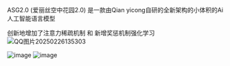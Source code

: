 ASG2.0  (爱丽丝空中花园2.0)  是一款由Qian yicong自研的全新架构的小体积的Ai人工智能语言模型

创新地增加了注意力稀疏机制 和 新增奖惩机制强化学习
![QQ图片20250226135303](https://github.com/user-attachments/assets/9e361d9b-bda4-421a-a567-2a16ca8ba33f)

![image](https://github.com/user-attachments/assets/dad0b349-9705-4e8f-aa8d-d3f2f233f6b3)
![image](https://github.com/user-attachments/assets/1185f305-374f-4486-ae98-f8808937cbbc)

